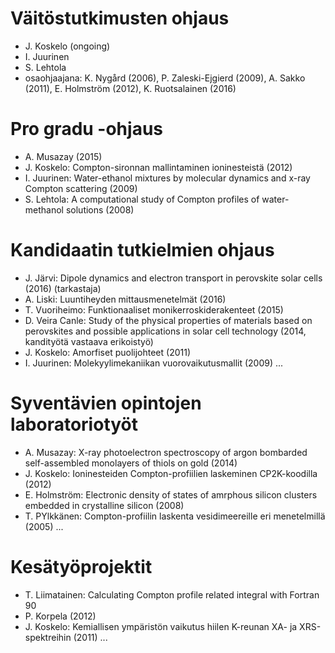 # Väitöstutkimusten ohjaus
- J. Koskelo (ongoing)
- I. Juurinen
- S. Lehtola
- osaohjaajana: K. Nygård (2006), P. Zaleski-Ejgierd (2009), A. Sakko (2011), E. Holmström (2012), K. Ruotsalainen (2016)

# Pro gradu -ohjaus
- A. Musazay (2015)
- J. Koskelo: Compton-sironnan mallintaminen ioninesteistä (2012)
- I. Juurinen: Water-ethanol mixtures by molecular dynamics and x-ray Compton scattering (2009)
- S. Lehtola: A computational study of Compton profiles of water-methanol solutions (2008)

# Kandidaatin tutkielmien ohjaus
- J. Järvi: Dipole dynamics and electron transport in perovskite solar cells (2016) (tarkastaja)
- A. Liski: Luuntiheyden mittausmenetelmät (2016)
- T. Vuoriheimo: Funktionaaliset monikerroskiderakenteet (2015)
- D. Veira Canle: Study of the physical properties of materials based on perovskites and possible applications in solar cell technology (2014, kandityötä vastaava erikoistyö)
- J. Koskelo: Amorfiset puolijohteet (2011)
- I. Juurinen: Molekyylimekaniikan vuorovaikutusmallit (2009)
...

# Syventävien opintojen laboratoriotyöt
- A. Musazay: X-ray photoelectron spectroscopy of argon bombarded self-assembled monolayers of thiols on gold (2014)
- J. Koskelo: Ioninesteiden Compton-profiilien laskeminen CP2K-koodilla (2012)
- E. Holmström: Electronic density of states of amrphous silicon clusters embedded in crystalline silicon (2008)
- T. PYlkkänen: Compton-profiilin laskenta vesidimeereille eri menetelmillä (2005)
...

# Kesätyöprojektit
- T. Liimatainen: Calculating Compton profile related integral with Fortran 90
- P. Korpela (2012)
- J. Koskelo: Kemiallisen ympäristön vaikutus hiilen K-reunan XA- ja XRS-spektreihin (2011)
...


